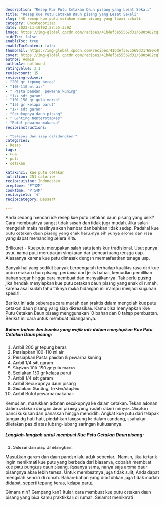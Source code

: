```yaml
---
description: "Resep Kue Putu Cetakan Daun pisang yang Lezat Sekali"
title: "Resep Kue Putu Cetakan Daun pisang yang Lezat Sekali"
slug: 445-resep-kue-putu-cetakan-daun-pisang-yang-lezat-sekali
category: Uncategorized
date: 2022-11-10T02:27:55.339Z
image: https://img-global.cpcdn.com/recipes/41bdef3e55569d31/680x482cq70/kue-putu-cetakan-daun-pisang-foto-resep-utama.jpg
hideToc: false
enableToc: true
enableTocContent: false
thumbnail: https://img-global.cpcdn.com/recipes/41bdef3e55569d31/680x482cq70/kue-putu-cetakan-daun-pisang-foto-resep-utama.jpg
cover: https://img-global.cpcdn.com/recipes/41bdef3e55569d31/680x482cq70/kue-putu-cetakan-daun-pisang-foto-resep-utama.jpg
author: Admin
authorAv: notfound
ratingvalue: 3.1
reviewcount: 15
recipeingredient:
- "200 gr tepung beras"
- "100-110 ml air"
- " Pasta pandan  pewarna kuning"
- "1/4 sdt garam"
- "100-150 gr gula merah"
- "150 gr kelapa parut"
- "1/4 sdt garam"
- "Secukupnya daun pisang"
- " Gunting hekterstaples"
- "Botol pewarna makanan"
recipeinstructions:

- "Selesai dan siap dihidangkan!"
categories:
- Resep
tags:
- kue
- putu
- cetakan

katakunci: kue putu cetakan 
nutrition: 251 calories
recipecuisine: Indonesian
preptime: "PT12M"
cooktime: "PT54M"
recipeyield: "4"
recipecategory: Dessert

---
```





Anda sedang mencari ide resep kue putu cetakan daun pisang yang unik? Cara membuatnya sangat tidak susah dan tidak juga mudah. Jika salah mengolah maka hasilnya akan hambar dan bahkan tidak sedap. Padahal kue putu cetakan daun pisang yang enak harusnya sih punya aroma dan rasa yang dapat memancing selera Kita.





Brilio.net - Kue putu merupakan salah satu jenis kue tradisional. Usut punya usut, nama putu merupakan singkatan dari pencari uang tenaga uap. Alasannya karena kue putu dimasak dengan memanfaatkan tenaga uap.

Banyak hal yang sedikit banyak berpengaruh terhadap kualitas rasa dari kue putu cetakan daun pisang, pertama dari jenis bahan, kemudian pemilihan bahan segar hingga cara membuat dan menyajikannya. Tak perlu pusing jika hendak menyiapkan kue putu cetakan daun pisang yang enak di rumah, karena asal sudah tahu triknya maka hidangan ini mampu menjadi suguhan spesial.






Berikut ini ada beberapa cara mudah dan praktis dalam mengolah kue putu cetakan daun pisang yang siap dikreasikan. Kamu bisa menyiapkan Kue Putu Cetakan Daun pisang menggunakan 10 bahan dan 0 tahap pembuatan. Berikut ini cara untuk membuat hidangannya.

<!--inarticleads1-->

##### Bahan-bahan dan bumbu yang wajib ada dalam menyiapkan Kue Putu Cetakan Daun pisang:

1. Ambil 200 gr tepung beras
1. Persiapkan 100-110 ml air
1. Persiapkan  Pasta pandan &amp; pewarna kuning
1. Ambil 1/4 sdt garam
1. Siapkan 100-150 gr gula merah
1. Sediakan 150 gr kelapa parut
1. Ambil 1/4 sdt garam
1. Ambil Secukupnya daun pisang
1. Sediakan  Gunting, hekter/staples
1. Ambil Botol pewarna makanan


Kemudian, masukkan adonan secukupnya ke dalam cetakan. Tekan adonan dalam cetakan dengan daun pisang yang sudah diberi minyak. Siapkan panci kukusan dan panaskan hingga mendidih. Angkat kue putu dari telapak tangan dg hati-hati, pindahkan langsung ke dalam dandang, usahakan diletakan pas di atas lubang-lubang saringan kukusannya. 

<!--inarticleads2-->

##### Langkah-langkah untuk membuat Kue Putu Cetakan Daun pisang:


1. Selesai dan siap dihidangkan!

Masukkan garam dan daun pandan lalu aduk sebentar.. Namun, jika tertarik ingin menikmati kue putu yang berbeda dari biasanya, cobalah membuat kue putu bungkus daun pisang. Rasanya sama, hanya saja aroma daun pisangnya akan lebih terasa. Untuk membuatnya juga tidak sulit, Anda dapat mengolah sendiri di rumah. Bahan-bahan yang dibutuhkan juga tidak mudah didapat, seperti tepung beras, kelapa parut. 

Gimana nih? Gampang kan? Itulah cara membuat kue putu cetakan daun pisang yang bisa kamu praktikkan di rumah. Selamat menikmati
